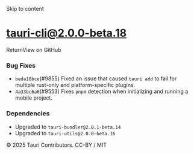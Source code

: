 Skip to content
# tauri-cli@2.0.0-beta.18
ReturnView on GitHub
### Bug Fixes
  * `beda18bce`(#9855) Fixed an issue that caused `tauri add` to fail for multiple rust-only and platform-specific plugins.
  * `4a33bc6a6`(#9553) Fixes `pnpm` detection when initializing and running a mobile project.


### Dependencies
  * Upgraded to `tauri-bundler@2.0.1-beta.14`
  * Upgraded to `tauri-utils@2.0.0-beta.16`


© 2025 Tauri Contributors. CC-BY / MIT
